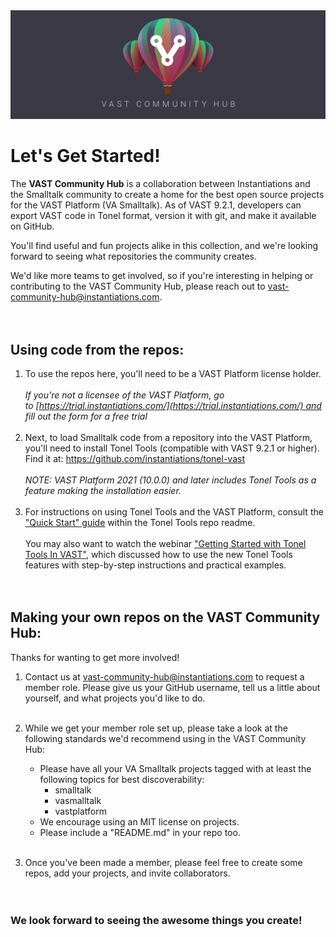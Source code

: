 <img alt="VAST Community Hub Graphic" src="assets/logo/vast-comm-hub-header.png">

# Let's Get Started!
The **VAST Community Hub** is a collaboration between Instantiations and the Smalltalk community to create a home for the best open source projects for the VAST Platform (VA Smalltalk). As of VAST 9.2.1, developers can export VAST code in Tonel format, version it with git, and make it available on GitHub.

You'll find useful and fun projects alike in this collection, and we're looking forward to seeing what repositories the community creates.

We'd like more teams to get involved, so if you're interesting in helping or contributing to the VAST Community Hub, please reach out to vast-community-hub@instantiations.com.<br><br>
 
## Using code from the repos:

1. To use the repos here, you'll need to be a VAST Platform license holder.
<br><br>
*If you're not a licensee of the VAST Platform, go to [https://trial.instantiations.com/](https://trial.instantiations.com/) and fill out the form for a free trial*<br><br>
2. Next, to load Smalltalk code from a repository into the VAST Platform, you'll need to install Tonel Tools (compatible with VAST 9.2.1 or higher). Find it at: https://github.com/instantiations/tonel-vast <br><br> *NOTE: VAST Platform 2021 (10.0.0) and later includes Tonel Tools as a feature making the installation easier.*<br><br>
3. For instructions on using Tonel Tools and the VAST Platform, consult the ["Quick Start" guide](https://github.com/instantiations/tonel-vast#quick-start) within the Tonel Tools repo readme.<br><br>You may also want to watch the webinar ["Getting Started with Tonel Tools In VAST"](https://www.youtube.com/watch?v=qnunJ1y3x70), which discussed how to use the new Tonel Tools features with step-by-step instructions and practical examples.<br><br>
 
 
## Making your own repos on the VAST Community Hub:

Thanks for wanting to get more involved!

1. Contact us at vast-community-hub@instantiations.com to request a member role. Please give us your GitHub username, tell us a little about yourself, and what projects you'd like to do.<br><br>

2. While we get your member role set up, please take a look at the following standards we'd recommend using in the VAST Community Hub:
   * Please have all your VA Smalltalk projects tagged with at least the following topics for best discoverability:
     * smalltalk
     * vasmalltalk
     * vastplatform 
   * We encourage using an MIT license on projects.
   * Please include a "README.md" in your repo too.<br><br>

3. Once you've been made a member, please feel free to create some repos, add your projects, and invite collaborators.<br><br>
 
### We look forward to seeing the awesome things you create!
